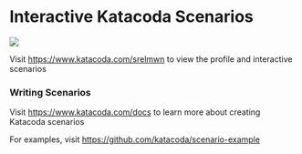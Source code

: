 # Interactive Katacoda Scenarios

[![](http://shields.katacoda.com/katacoda/srelmwn/count.svg)](https://www.katacoda.com/srelmwn "Get your profile on Katacoda.com")

Visit https://www.katacoda.com/srelmwn to view the profile and interactive scenarios

### Writing Scenarios
Visit https://www.katacoda.com/docs to learn more about creating Katacoda scenarios

For examples, visit https://github.com/katacoda/scenario-example
